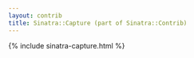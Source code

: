```yaml
---
layout: contrib
title: Sinatra::Capture (part of Sinatra::Contrib)
---
```


{% include sinatra-capture.html %}
